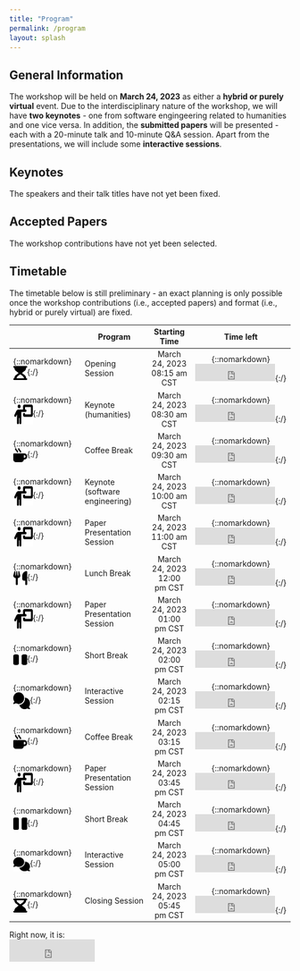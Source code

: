 ```yaml
---
title: "Program"
permalink: /program
layout: splash
---
```


<script src="https://momentjs.com/downloads/moment-with-locales.js"></script>
<script src="https://momentjs.com/downloads/moment-timezone-with-data-10-year-range.js"></script>


## General Information

The workshop will be held on **March 24, 2023** as either a **hybrid or purely virtual** event. 
Due to the interdisciplinary nature of the workshop, we will have **two keynotes** - one from software engingeering related to humanities and one vice versa. 
In addition, the **submitted papers** will be presented - each with a 20-minute talk and 10-minute Q&A session.
Apart from the presentations, we will include some **interactive sessions**.

## Keynotes

The speakers and their talk titles have not yet been fixed.

## Accepted Papers

The workshop contributions have not yet been selected.

## Timetable

The timetable below is still preliminary - an exact planning is only possible once the workshop contributions (i.e., accepted papers) and format (i.e., hybrid or purely virtual) are fixed.

| 	          																	| Program			| Starting Time   		  | Time left |
|-------------------------------------------------------------------------------------------------------------------------------------------------------|-------------------------------|:-------------------------------:|:---------:|
| {::nomarkdown}<img src="assets/images/icon_start.svg" style="vertical-align: middle;" width="25" height="25" class="filter-grey">{:/} 		| Opening Session               | March 24, 2023<br/>08:15 am CST | {::nomarkdown}<iframe src="https://free.timeanddate.com/countdown/i8kw8hfh/n754/cf12/cm0/cu3/ct5/cs1/ca0/co0/cr0/ss0/cac3d4144/cpc3d4144/pcfff/tcfff/fs100/szw320/szh135/iso2023-03-24T08:15:00" allowtransparency="true" frameborder="0" width="143" height="31"></iframe>{:/} |
| {::nomarkdown}<img src="assets/images/icon_presentation.svg" style="vertical-align: middle;" width="35" height="35" class="filter-grey">{:/}  	| Keynote (humanities)         	| March 24, 2023<br/>08:30 am CST | {::nomarkdown}<iframe src="https://free.timeanddate.com/countdown/i8kw8hfh/n754/cf12/cm0/cu3/ct5/cs1/ca0/co0/cr0/ss0/cac3d4144/cpc3d4144/pcfff/tcfff/fs100/szw320/szh135/iso2023-03-24T08:30:00" allowtransparency="true" frameborder="0" width="143" height="31"></iframe>{:/} |
| {::nomarkdown}<img src="assets/images/icon_coffee.svg" style="vertical-align: middle;" width="25" height="25" class="filter-grey">{:/} 		| Coffee Break		        | March 24, 2023<br/>09:30 am CST | {::nomarkdown}<iframe src="https://free.timeanddate.com/countdown/i8kw8hfh/n754/cf12/cm0/cu3/ct5/cs1/ca0/co0/cr0/ss0/cac3d4144/cpc3d4144/pcfff/tcfff/fs100/szw320/szh135/iso2023-03-24T09:30:00" allowtransparency="true" frameborder="0" width="143" height="31"></iframe>{:/} |
| {::nomarkdown}<img src="assets/images/icon_presentation.svg" style="vertical-align: middle;" width="35" height="35" class="filter-grey">{:/}   	| Keynote (software engineering)| March 24, 2023<br/>10:00 am CST | {::nomarkdown}<iframe src="https://free.timeanddate.com/countdown/i8kw8hfh/n754/cf12/cm0/cu3/ct5/cs1/ca0/co0/cr0/ss0/cac3d4144/cpc3d4144/pcfff/tcfff/fs100/szw320/szh135/iso2023-03-24T10:00:00" allowtransparency="true" frameborder="0" width="143" height="31"></iframe>{:/} |
| {::nomarkdown}<img src="assets/images/icon_presentation.svg" style="vertical-align: middle;" width="35" height="35" class="filter-grey">{:/}   	| Paper Presentation Session	| March 24, 2023<br/>11:00 am CST | {::nomarkdown}<iframe src="https://free.timeanddate.com/countdown/i8kw8hfh/n754/cf12/cm0/cu3/ct5/cs1/ca0/co0/cr0/ss0/cac3d4144/cpc3d4144/pcfff/tcfff/fs100/szw320/szh135/iso2023-03-24T11:00:00" allowtransparency="true" frameborder="0" width="143" height="31"></iframe>{:/} |
| {::nomarkdown}<img src="assets/images/icon_lunch.svg" style="vertical-align: middle;" width="25" height="25" class="filter-grey">{:/} 		| Lunch Break			| March 24, 2023<br/>12:00 pm CST | {::nomarkdown}<iframe src="https://free.timeanddate.com/countdown/i8kw8hfh/n754/cf12/cm0/cu3/ct5/cs1/ca0/co0/cr0/ss0/cac3d4144/cpc3d4144/pcfff/tcfff/fs100/szw320/szh135/iso2023-03-24T12:00:00" allowtransparency="true" frameborder="0" width="143" height="31"></iframe>{:/} |
| {::nomarkdown}<img src="assets/images/icon_presentation.svg" style="vertical-align: middle;" width="35" height="35" class="filter-grey">{:/}   	| Paper Presentation Session	| March 24, 2023<br/>01:00 pm CST | {::nomarkdown}<iframe src="https://free.timeanddate.com/countdown/i8kw8hfh/n754/cf12/cm0/cu3/ct5/cs1/ca0/co0/cr0/ss0/cac3d4144/cpc3d4144/pcfff/tcfff/fs100/szw320/szh135/iso2023-03-24T13:00:00" allowtransparency="true" frameborder="0" width="143" height="31"></iframe>{:/} |
| {::nomarkdown}<img src="assets/images/icon_pause.svg" style="vertical-align: middle;" width="25" height="25" class="filter-grey">{:/} 		| Short Break			| March 24, 2023<br/>02:00 pm CST | {::nomarkdown}<iframe src="https://free.timeanddate.com/countdown/i8kw8hfh/n754/cf12/cm0/cu3/ct5/cs1/ca0/co0/cr0/ss0/cac3d4144/cpc3d4144/pcfff/tcfff/fs100/szw320/szh135/iso2023-03-24T14:00:00" allowtransparency="true" frameborder="0" width="143" height="31"></iframe>{:/} |
| {::nomarkdown}<img src="assets/images/icon_chat.svg" style="vertical-align: middle;" width="30" height="30" class="filter-grey">{:/} 			| Interactive Session		| March 24, 2023<br/>02:15 pm CST | {::nomarkdown}<iframe src="https://free.timeanddate.com/countdown/i8kw8hfh/n754/cf12/cm0/cu3/ct5/cs1/ca0/co0/cr0/ss0/cac3d4144/cpc3d4144/pcfff/tcfff/fs100/szw320/szh135/iso2023-03-24T14:15:00" allowtransparency="true" frameborder="0" width="143" height="31"></iframe>{:/} |
| {::nomarkdown}<img src="assets/images/icon_coffee.svg" style="vertical-align: middle;" width="25" height="25" class="filter-grey">{:/} 		| Coffee Break		       	| March 24, 2023<br/>03:15 pm CST | {::nomarkdown}<iframe src="https://free.timeanddate.com/countdown/i8kw8hfh/n754/cf12/cm0/cu3/ct5/cs1/ca0/co0/cr0/ss0/cac3d4144/cpc3d4144/pcfff/tcfff/fs100/szw320/szh135/iso2023-03-24T15:15:00" allowtransparency="true" frameborder="0" width="143" height="31"></iframe>{:/} |
| {::nomarkdown}<img src="assets/images/icon_presentation.svg" style="vertical-align: middle;" width="35" height="35" class="filter-grey">{:/}   	| Paper Presentation Session	| March 24, 2023<br/>03:45 pm CST | {::nomarkdown}<iframe src="https://free.timeanddate.com/countdown/i8kw8hfh/n754/cf12/cm0/cu3/ct5/cs1/ca0/co0/cr0/ss0/cac3d4144/cpc3d4144/pcfff/tcfff/fs100/szw320/szh135/iso2023-03-24T15:45:00" allowtransparency="true" frameborder="0" width="143" height="31"></iframe>{:/} |
| {::nomarkdown}<img src="assets/images/icon_pause.svg" style="vertical-align: middle;" width="25" height="30" class="filter-grey">{:/} 		| Short Break			| March 24, 2023<br/>04:45 pm CST | {::nomarkdown}<iframe src="https://free.timeanddate.com/countdown/i8kw8hfh/n754/cf12/cm0/cu3/ct5/cs1/ca0/co0/cr0/ss0/cac3d4144/cpc3d4144/pcfff/tcfff/fs100/szw320/szh135/iso2023-03-24T16:45:00" allowtransparency="true" frameborder="0" width="143" height="31"></iframe>{:/} |
| {::nomarkdown}<img src="assets/images/icon_chat.svg" style="vertical-align: middle;" width="30" height="25" class="filter-grey">{:/} 			| Interactive Session		| March 24, 2023<br/>05:00 pm CST | {::nomarkdown}<iframe src="https://free.timeanddate.com/countdown/i8kw8hfh/n754/cf12/cm0/cu3/ct5/cs1/ca0/co0/cr0/ss0/cac3d4144/cpc3d4144/pcfff/tcfff/fs100/szw320/szh135/iso2023-03-24T17:00:00" allowtransparency="true" frameborder="0" width="143" height="31"></iframe>{:/} |
| {::nomarkdown}<img src="assets/images/icon_end.svg" style="vertical-align: middle;" width="25" height="25" class="filter-grey">{:/} 			| Closing Session		| March 24, 2023<br/>05:45 pm CST | {::nomarkdown}<iframe src="https://free.timeanddate.com/countdown/i8kw8hfh/n754/cf12/cm0/cu3/ct5/cs1/ca0/co0/cr0/ss0/cac3d4144/cpc3d4144/pcfff/tcfff/fs100/szw320/szh135/iso2023-03-24T17:45:00" allowtransparency="true" frameborder="0" width="143" height="31"></iframe>{:/} |

<p>Right now, it is:<br/>
<iframe src="https://free.timeanddate.com/clock/i8kw6nbv/n754/fs16/fcfff/tc3d4144/ftb/bac3d4144/tt0/tw0/td2/th2/ta1/tb4" frameborder="0" width="153" height="40"></iframe>
</p>